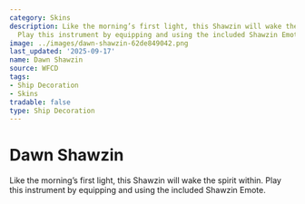 ```yaml
---
category: Skins
description: Like the morning’s first light, this Shawzin will wake the spirit within.
  Play this instrument by equipping and using the included Shawzin Emote.
image: ../images/dawn-shawzin-62de849042.png
last_updated: '2025-09-17'
name: Dawn Shawzin
source: WFCD
tags:
- Ship Decoration
- Skins
tradable: false
type: Ship Decoration
---
```


# Dawn Shawzin

Like the morning’s first light, this Shawzin will wake the spirit within. Play this instrument by equipping and using the included Shawzin Emote.

